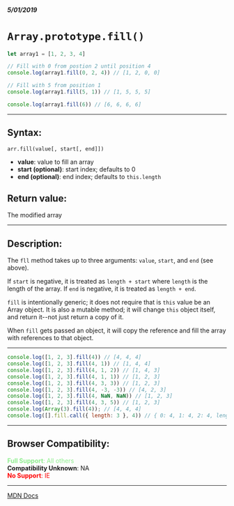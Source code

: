 ##### 5/01/2019
# `Array.prototype.fill()`

```js
let array1 = [1, 2, 3, 4]

// Fill with 0 from postion 2 until position 4
console.log(array1.fill(0, 2, 4)) // [1, 2, 0, 0]

// Fill with 5 from position 1
console.log(array1.fill(5, 1)) // [1, 5, 5, 5]

console.log(array1.fill(6)) // [6, 6, 6, 6]
```

---

## Syntax:
`arr.fill(value[, start[, end]])`

* **value**: value to fill an array
* **start (optional)**: start index; defaults to 0
* **end (optional)**: end index; defaults to `this.length`

## Return value:
The modified array

---

## Description:
The `fll` method takes up to three arguments: `value`, `start`, and `end` (see above).

If `start` is negative, it is treated as `length + start` where `length` is the length of the array.  If `end` is negative, it is treated as `length + end`.

`fill` is intentionally generic; it does not require that is `this` value be an Array object.  It is also a mutable method; it will change `this` object itself, and return it--not just return a copy of it.

When `fill` gets passed an object, it will copy the reference and fill the array with references to that object.

---

```js
console.log([1, 2, 3].fill(4)) // [4, 4, 4]
console.log([1, 2, 3].fill(4, 1)) // [1, 4, 4]
console.log([1, 2, 3].fill(4, 1, 2)) // [1, 4, 3]
console.log([1, 2, 3].fill(4, 1, 1)) // [1, 2, 3]
console.log([1, 2, 3].fill(4, 3, 3)) // [1, 2, 3]
console.log([1, 2, 3].fill(4, -3, -3)) // [4, 2, 3]
console.log([1, 2, 3].fill(4, NaN, NaN)) // [1, 2, 3]
console.log([1, 2, 3].fill(4, 3, 5)) // [1, 2, 3]
console.log(Array(3).fill(4)); // [4, 4, 4]
console.log([].fill.call({ length: 3 }, 4)) // { 0: 4, 1: 4, 2: 4, length: 3 }
```

---

## Browser Compatibility:
<span style="color: lightgreen">**Full Support**: All others</span>  
**Compatibility Unknown**: NA  
<span style="color: red">**No Support**: IE</span>

---

[MDN Docs](https://developer.mozilla.org/en-US/docs/Web/JavaScript/Reference/Global_Objects/Array/fill)